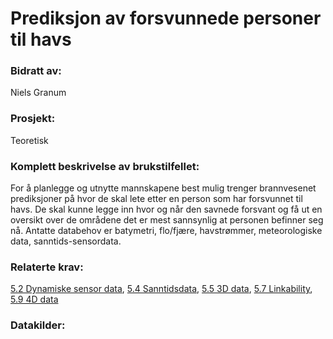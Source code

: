 # Prediksjon av forsvunnede personer til havs
### Bidratt av: 
Niels Granum
### Prosjekt: 
Teoretisk
### Komplett beskrivelse av brukstilfellet: 
For å planlegge og utnytte mannskapene best mulig trenger brannvesenet prediksjoner på hvor de skal lete etter en person som har forsvunnet til havs. De skal kunne legge inn hvor og når den savnede forsvant og få ut en oversikt over de områdene det er mest sannsynlig at personen befinner seg nå. Antatte databehov er batymetri, flo/fjære, havstrømmer, meteorologiske data, sanntids-sensordata.  
### Relaterte krav:  
[5.2 Dynamiske sensor data](#5.2), [5.4 Sanntidsdata](#5.4), [5.5 3D data](#5.5), [5.7 Linkability](#5.7), [5.9 4D data](#5.9)
### Datakilder:  
